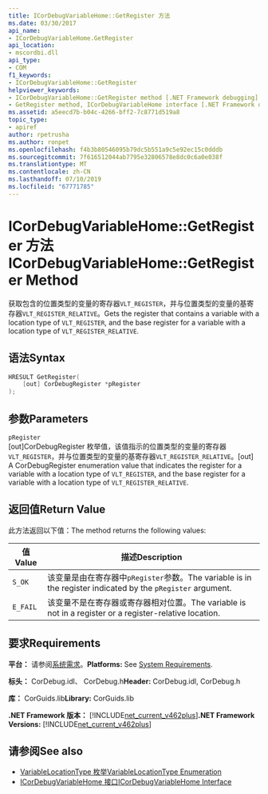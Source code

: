 ```yaml
---
title: ICorDebugVariableHome::GetRegister 方法
ms.date: 03/30/2017
api_name:
- ICorDebugVariableHome.GetRegister
api_location:
- mscordbi.dll
api_type:
- COM
f1_keywords:
- ICorDebugVariableHome::GetRegister
helpviewer_keywords:
- ICorDebugVariableHome::GetRegister method [.NET Framework debugging]
- GetRegister method, ICorDebugVariableHome interface [.NET Framework debugging]
ms.assetid: a5eecd7b-b04c-4266-bff2-7c8771d519a8
topic_type:
- apiref
author: rpetrusha
ms.author: ronpet
ms.openlocfilehash: f4b3b80546095b79dc5b551a9c5e92ec15c0dddb
ms.sourcegitcommit: 7f616512044ab7795e32806578e8dc0c6a0e038f
ms.translationtype: MT
ms.contentlocale: zh-CN
ms.lasthandoff: 07/10/2019
ms.locfileid: "67771785"
---
```

# <a name="icordebugvariablehomegetregister-method"></a><span data-ttu-id="a5ed0-102">ICorDebugVariableHome::GetRegister 方法</span><span class="sxs-lookup"><span data-stu-id="a5ed0-102">ICorDebugVariableHome::GetRegister Method</span></span>
<span data-ttu-id="a5ed0-103">获取包含的位置类型的变量的寄存器`VLT_REGISTER`，并与位置类型的变量的基寄存器`VLT_REGISTER_RELATIVE`。</span><span class="sxs-lookup"><span data-stu-id="a5ed0-103">Gets the register that contains a variable with a location type of `VLT_REGISTER`, and the base register for a variable with a location type of `VLT_REGISTER_RELATIVE`.</span></span>  
  
## <a name="syntax"></a><span data-ttu-id="a5ed0-104">语法</span><span class="sxs-lookup"><span data-stu-id="a5ed0-104">Syntax</span></span>  
  
```cpp  
HRESULT GetRegister(  
    [out] CorDebugRegister *pRegister  
);  
```  
  
## <a name="parameters"></a><span data-ttu-id="a5ed0-105">参数</span><span class="sxs-lookup"><span data-stu-id="a5ed0-105">Parameters</span></span>  
 `pRegister`  
 <span data-ttu-id="a5ed0-106">[out]CorDebugRegister 枚举值，该值指示的位置类型的变量的寄存器`VLT_REGISTER`，并与位置类型的变量的基寄存器`VLT_REGISTER_RELATIVE`。</span><span class="sxs-lookup"><span data-stu-id="a5ed0-106">[out] A CorDebugRegister enumeration value  that indicates the register for a variable with a location type of `VLT_REGISTER`, and the base register for a variable with a location type of `VLT_REGISTER_RELATIVE`.</span></span>  
  
## <a name="return-value"></a><span data-ttu-id="a5ed0-107">返回值</span><span class="sxs-lookup"><span data-stu-id="a5ed0-107">Return Value</span></span>  
 <span data-ttu-id="a5ed0-108">此方法返回以下值：</span><span class="sxs-lookup"><span data-stu-id="a5ed0-108">The method returns the following values:</span></span>  
  
|<span data-ttu-id="a5ed0-109">值</span><span class="sxs-lookup"><span data-stu-id="a5ed0-109">Value</span></span>|<span data-ttu-id="a5ed0-110">描述</span><span class="sxs-lookup"><span data-stu-id="a5ed0-110">Description</span></span>|  
|-----------|-----------------|  
|`S_OK`|<span data-ttu-id="a5ed0-111">该变量是由在寄存器中`pRegister`参数。</span><span class="sxs-lookup"><span data-stu-id="a5ed0-111">The variable is in the register indicated by the `pRegister` argument.</span></span>|  
|`E_FAIL`|<span data-ttu-id="a5ed0-112">该变量不是在寄存器或寄存器相对位置。</span><span class="sxs-lookup"><span data-stu-id="a5ed0-112">The variable is not in a register or a register-relative location.</span></span>|  
  
## <a name="requirements"></a><span data-ttu-id="a5ed0-113">要求</span><span class="sxs-lookup"><span data-stu-id="a5ed0-113">Requirements</span></span>  
 <span data-ttu-id="a5ed0-114">**平台：** 请参阅[系统需求](../../../../docs/framework/get-started/system-requirements.md)。</span><span class="sxs-lookup"><span data-stu-id="a5ed0-114">**Platforms:** See [System Requirements](../../../../docs/framework/get-started/system-requirements.md).</span></span>  
  
 <span data-ttu-id="a5ed0-115">**标头：** CorDebug.idl、 CorDebug.h</span><span class="sxs-lookup"><span data-stu-id="a5ed0-115">**Header:** CorDebug.idl, CorDebug.h</span></span>  
  
 <span data-ttu-id="a5ed0-116">**库：** CorGuids.lib</span><span class="sxs-lookup"><span data-stu-id="a5ed0-116">**Library:** CorGuids.lib</span></span>  
  
 <span data-ttu-id="a5ed0-117">**.NET Framework 版本：** [!INCLUDE[net_current_v462plus](../../../../includes/net-current-v462plus-md.md)]</span><span class="sxs-lookup"><span data-stu-id="a5ed0-117">**.NET Framework Versions:** [!INCLUDE[net_current_v462plus](../../../../includes/net-current-v462plus-md.md)]</span></span>  
  
## <a name="see-also"></a><span data-ttu-id="a5ed0-118">请参阅</span><span class="sxs-lookup"><span data-stu-id="a5ed0-118">See also</span></span>

- [<span data-ttu-id="a5ed0-119">VariableLocationType 枚举</span><span class="sxs-lookup"><span data-stu-id="a5ed0-119">VariableLocationType Enumeration</span></span>](../../../../docs/framework/unmanaged-api/debugging/variablelocationtype-enumeration.md)
- [<span data-ttu-id="a5ed0-120">ICorDebugVariableHome 接口</span><span class="sxs-lookup"><span data-stu-id="a5ed0-120">ICorDebugVariableHome Interface</span></span>](../../../../docs/framework/unmanaged-api/debugging/icordebugvariablehome-interface.md)
